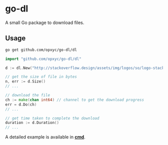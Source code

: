 # go-dl
A small Go package to download files.

## Usage
```sh
go get github.com/opxyc/go-dl/dl
```
```go
import "github.com/opxyc/go-dl/dl"
```
```go
d := dl.New("http://stackoverflow.design/assets/img/logos/so/logo-stackoverflow.svg", "./downloads", "stackoverflow-logo.svg", 1)

// get the size of file in bytes
n, err := d.Size()
// ...

// download the file
ch := make(chan int64) // channel to get the download progress
err = d.Do(ch)
// ...

// get time taken to complete the download
duration := d.Duration()
// ...
```
A detailed example is available in [**cmd**](./cmd/main.go).